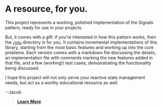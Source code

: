 # A resource, for you.

This project represents a working, polished implementation of the Signals
pattern, ready for use in your projects.

But, it comes with a gift: if you're interested in how this pattern works, then
the [`/edu`](./edu/START_HERE.md) directory is for you. It contains incremental
implementations of this library, starting from the most basic features and
working up into the core problems. Each version comes with a markdown file
discussing the details, an implementation file with comments marking the new
features added in that file, and a few (working!) test cases, demonstrating the
functionality being discussed.

I hope this project will not only serve your reactive state management needs,
but act as a worthy educational resource as well.

--Jacob

> [**Learn More**](./edu/START_HERE.md)
